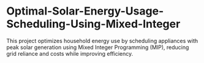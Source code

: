 # Optimal-Solar-Energy-Usage-Scheduling-Using-Mixed-Integer
This project optimizes household energy use by scheduling appliances with peak solar generation using Mixed Integer Programming (MIP), reducing grid reliance and costs while improving efficiency.
